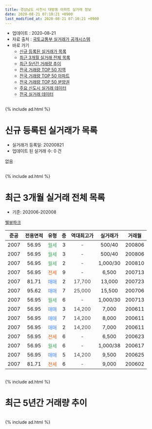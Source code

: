 ```yaml
---
title: 경상남도 사천시 대방동 아파트 실거래 정보
date: 2020-08-21 07:10:21 +0900
last_modified_at: 2020-08-21 07:10:21 +0900
---
```


* 업데이트 : 2020-08-21
* 자료 출처 : [국토교통부 실거래가 공개시스템](http://rt.molit.go.kr)
* 바로 가기
    * [신규 등록된 실거래가 목록](#신규-등록된-실거래가-목록)
    * [최근 3개월 실거래 전체 목록](#최근-3개월-실거래-전체-목록)
    * [최근 5년간 거래량 추이](#최근-5년간-거래량-추이)
    * [전국 거래량 TOP 50 지역](https://inasie.github.io/apt-trade-info/최근-3개월-전국에서-가장-거래가-많이-발생한-지역)
    * [전국 거래량 TOP 50 아파트](https://inasie.github.io/apt-trade-info/최근-3개월-전국에서-가장-거래가-많이-발생한-아파트)
    * [전국 거래량 TOP 50 분양권](https://inasie.github.io/apt-trade-info/최근-3개월-전국에서-가장-거래가-많이-발생한-분양권)
    * [주요 신도시 실거래 데이터](https://inasie.github.io/apt-trade-info/주요-신도시)
    * [전국 실거래 데이터](https://inasie.github.io/apt-trade-info/전국)
<br>
{% include ad.html %}
<br>

# 신규 등록된 실거래가 목록
* 실거래가 등록일: 20200821
* 업데이트 된 실거래 수: 0 건

없음

<br>
{% include ad.html %}
<br>

# 최근 3개월 실거래 전체 목록
* 기준: 202006-202008


[웰뷰파크](https://search.naver.com/search.naver?query=%EA%B2%BD%EC%83%81%EB%82%A8%EB%8F%84+%EC%82%AC%EC%B2%9C%EC%8B%9C+%EB%8C%80%EB%B0%A9%EB%8F%99+%EC%9B%B0%EB%B7%B0%ED%8C%8C%ED%81%AC)

|준공|전용면적|유형|층|역대최고가|실거래가|거래월|
|:---:|:---:|:---:|:---:|:---:|:---:|:---:|
|2007|56.95|<span style="color:#34a853">월세</span>|3|<span style="color:#444444">-</span>|500/40|200806|
|2007|56.95|<span style="color:#34a853">월세</span>|3|<span style="color:#444444">-</span>|500/40|200806|
|2007|56.95|<span style="color:#34a853">월세</span>|2|<span style="color:#444444">-</span>|1,000/30|200810|
|2007|56.95|<span style="color:#ff5a00">전세</span>|9|<span style="color:#444444">-</span>|6,500|200713|
|2007|81.71|<span style="color:#4285f3">매매</span>|2|<span style="color:#444444">17,700</span>|13,000|200723|
|2007|95.62|<span style="color:#4285f3">매매</span>|7|<span style="color:#444444">25,000</span>|15,500|200706|
|2007|56.95|<span style="color:#34a853">월세</span>|6|<span style="color:#444444">-</span>|1,000/30|200713|
|2007|56.95|<span style="color:#4285f3">매매</span>|3|<span style="color:#444444">14,200</span>|7,000|200611|
|2007|56.95|<span style="color:#4285f3">매매</span>|7|<span style="color:#444444">14,200</span>|8,000|200611|
|2007|56.95|<span style="color:#4285f3">매매</span>|2|<span style="color:#444444">14,200</span>|7,000|200611|
|2007|56.95|<span style="color:#ff5a00">전세</span>|6|<span style="color:#444444">-</span>|6,500|200623|
|2007|56.95|<span style="color:#34a853">월세</span>|6|<span style="color:#444444">-</span>|1,000/38|200617|
|2007|56.95|<span style="color:#4285f3">매매</span>|5|<span style="color:#444444">14,200</span>|9,500|200625|
|2007|81.71|<span style="color:#ff5a00">전세</span>|6|<span style="color:#444444">-</span>|9,000|200602|


<br>
{% include ad.html %}
<br>

# 최근 5년간 거래량 추이


<div style="width:100%;">
    <canvas id="deal_progress" height="200"></canvas>
</div>

<script>
new Chart(document.getElementById("deal_progress"), {
    type: 'line',
    data: {
        labels: ['201508','201509','201510','201511','201512','201601','201602','201603','201604','201605','201606','201607','201608','201609','201610','201611','201612','201701','201702','201703','201704','201705','201706','201707','201708','201709','201710','201711','201712','201801','201802','201803','201804','201805','201806','201807','201808','201809','201810','201811','201812','201901','201902','201903','201904','201905','201906','201907','201908','201909','201910','201911','201912','202001','202002','202003','202004','202005','202006','202007','202008'],
        datasets: [{
            label: '매매',
            pointRadius: 1,
            data: [3, 1, 4, 2, 2, 3, 0, 10, 6, 5, 3, 1, 3, 3, 6, 3, 4, 1, 8, 1, 1, 3, 0, 3, 1, 1, 3, 3, 0, 4, 1, 1, 1, 1, 1, 1, 1, 1, 4, 3, 4, 1, 0, 1, 2, 3, 0, 0, 3, 1, 1, 3, 3, 0, 1, 0, 3, 4, 4, 2, 0],
            borderColor: "rgba(255, 201, 14, 1)",
            backgroundColor: "rgba(255, 201, 14, 0.5)",
            fill: false,
            lineTension: 0
        },{
            label: '전월세',
            pointRadius: 1,
            data: [1, 3, 1, 0, 2, 1, 5, 3, 1, 3, 1, 3, 2, 0, 2, 1, 0, 0, 3, 2, 1, 1, 1, 1, 2, 1, 3, 2, 3, 3, 0, 2, 1, 2, 0, 1, 2, 2, 1, 0, 3, 0, 1, 1, 3, 1, 0, 1, 0, 0, 3, 2, 0, 0, 4, 0, 2, 1, 3, 2, 3],
            borderColor: "rgba(0, 141, 185, 1)",
            backgroundColor: "rgba(0, 141, 185, 0.5)",
            fill: false,
            lineTension: 0
        }
        ]
    },
    options: {
        responsive: true,
        title: {
            display: false
        },
        tooltips: {
            mode: 'index',
            intersect: false
        },
        hover: {
            mode: 'nearest',
            intersect: true
        },
        scales: {
            xAxes: [{
                display: true,
                scaleLabel: {
                    display: true,
                    labelString: '년/월'
                }
            }],
            yAxes: [{
                display: true,
                ticks: {
                    suggestedMin: 0,
                },
                scaleLabel: {
                    display: true,
                    labelString: '실거래 수'
                }
            }]
        }
    }
});

</script>


<br>
{% include ad.html %}
<br>

